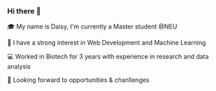 ### Hi there 👋

🎓 My name is Daisy, I'm currently a Master student @NEU

🚀 I have a strong interest in Web Development and Machine Learning

💻 Worked in Biotech for 3 years with experience in research and data analysis

🧚 Looking forward to opportunities & chanllenges
